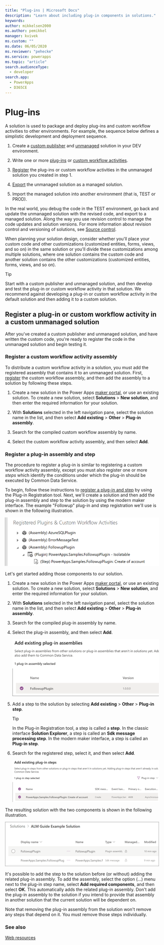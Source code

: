 ```yaml
---
title: "Plug-ins | Microsoft Docs"
description: "Learn about including plug-in components in solutions."
keywords: 
author: mikkelsen2000
ms.author: pemikkel
manager: kvivek
ms.custom: ""
ms.date: 06/05/2020
ms.reviewer: "pehecke"
ms.service: powerapps
ms.topic: "article"
search.audienceType: 
  - developer
search.app: 
  - PowerApps
  - D365CE
---
```


# Plug-ins

A solution is used to package and deploy plug-ins and custom workflow activities
to other environments. For example, the sequence below defines a simplistic
development and deployment sequence.

1.  Create a [custom publisher](solution-concepts-alm.md#solution-publisher) and
    [unmanaged](solution-concepts-alm.md#managed-and-unmanaged-solutions) solution in your DEV environment.

2.  Write one or more
    [plug-ins](/powerapps/developer/common-data-service/tutorial-write-plug-in)
    or [custom workflow activities](/powerapps/developer/common-data-service/workflow/tutorial-create-workflow-extension).

3.  [Register](#bkmk_register) the plug-ins or custom workflow activities in the unmanaged solution you created in step 1.

4.  [Export](devops-build-tool-tasks.md#export-solution) the unmanaged solution as a managed solution.

5.  Import the managed solution into another environment (that is, TEST or PROD).

In the real world, you debug the code in the TEST environment, go back and
update the unmanaged solution with the revised code, and export to a managed
solution. Along the way you use revision control to manage the code
updates and solution versions. For more information about revision control and
versioning of solutions, see [Source control](basics-alm.md#source-control).

When planning your solution design, consider whether you'll place your custom
code and other customizations (customized entities, forms,
views, and so on) in the same solution or you'll divide these customizations among multiple
solutions, where one solution contains the custom code and another solution contains
the other customizations (customized entities, forms, views, and so on).

> [!TIP]
> Start with a custom publisher and unmanaged solution, and then
> develop and test the plug-in or custom workflow activity in that solution.
> We recommend against developing a plug-in or custom workflow activity in the default solution and
> then adding it to a custom solution.

<a name="bkmk_register"></a> 

## Register a plug-in or custom workflow activity in a custom unmanaged solution

After you've created a custom publisher and unmanaged solution, and have
written the custom code, you're ready to register the code in the unmanaged
solution and begin testing it.

### Register a custom workflow activity assembly

To distribute a custom workflow activity in a solution, you must add the
registered assembly that contains it to an unmanaged solution.
First, [register](/powerapps/developer/common-data-service/workflow/tutorial-create-workflow-extension#register-your-assembly)
the custom workflow assembly, and then add the assembly to a solution by
following these steps.

1.  Create a new solution in the Power Apps [maker portal](https://make.powerapps.com), or use an existing solution. To create a new solution, select **Solutions** > **New solution**, and then enter the required information for your solution.

2.  With **Solutions** selected in the left navigation pane, select the solution name in the list, and then select **Add existing** \> **Other** \> **Plug-in assembly**.

3.  Search for the compiled custom workflow assembly by name.

4.  Select the custom workflow activity assembly, and then select **Add**.

### Register a plug-in assembly and step

The procedure to register a plug-in is similar to registering a custom workflow
activity assembly, except you must also register one or more *steps* which
identify the conditions under which the plug-in should be executed by Common Data Service.

To begin, follow these instructions to [register a plug-in and step](/powerapps/developer/common-data-service/register-plug-in) by using the Plug-in Registration tool. Next, we'll create a solution and then add the plug-in assembly and step to the solution by using the modern maker interface. The example "Followup" plug-in and step registration we'll use is shown in the following illustration.

  ![Registered plug-in and step](media/plugin-registration-summary.PNG "Registered plug-in and step")

Let's get started adding those components to our solution.

1.  Create a new solution in the Power Apps [maker portal](https://make.powerapps.com), or use an existing solution. To create a new solution, select **Solutions** > **New solution**, and enter the required information for your solution.

2.  With **Solutions** selected in the left navigation panel, select the solution name in the list, and then select **Add existing** \> **Other** \> **Plug-in assembly**.

3.  Search for the compiled plug-in assembly by name.

4.  Select the plug-in assembly, and then select **Add**.

    ![Add a plug-in to a solution](media/solution-plugin-add.PNG "Add a plug-in to a solution")

5. Add a step to the solution by selecting **Add existing** \> **Other** \> **Plug-in step**.

    > [!TIP]
    > In the Plug-in Registration tool, a step is called a **step**. In the classic interface **Solution Explorer**, a step is called an **Sdk message processing step**. In the modern maker interface, a step is called an **Plug-in step**.

6. Search for the registered step, select it, and then select **Add**.

    ![Add a step to a solution](media/solution-plugin-add-step.PNG "Add a step to a solution")

The resulting solution with the two components is shown in the following illustration.

![Solution summary](media/solution-plugin-add-summary.PNG "Solution summary")

It's possible to add the step to the solution before (or without) adding the related plug-in assembly. To add the assembly, select the option (...) menu next to the plug-in step name, select **Add required components**, and then select **OK**. This automatically adds the related plug-in assembly. Don't add the plug-in assembly to the solution if you intend to provide that assembly in another solution that the current solution will be dependent on.

Note that removing the plug-in assembly from the solution won't
remove any steps that depend on it. You must remove those steps individually.

### See also

[Web resources](web-resource-component.md)
